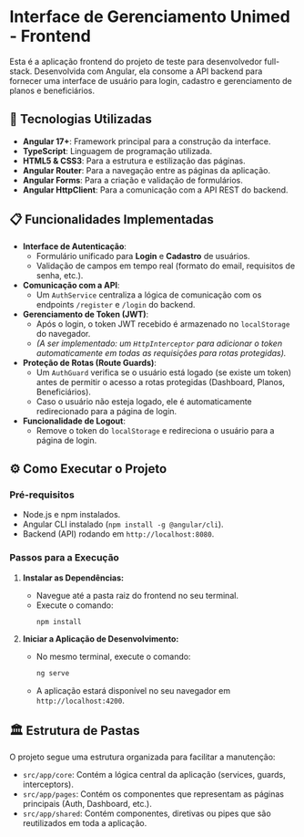 # Interface de Gerenciamento Unimed - Frontend

Esta é a aplicação frontend do projeto de teste para desenvolvedor full-stack. Desenvolvida com Angular, ela consome a API backend para fornecer uma interface de usuário para login, cadastro e gerenciamento de planos e beneficiários.

## 🚀 Tecnologias Utilizadas

- **Angular 17+**: Framework principal para a construção da interface.
- **TypeScript**: Linguagem de programação utilizada.
- **HTML5 & CSS3**: Para a estrutura e estilização das páginas.
- **Angular Router**: Para a navegação entre as páginas da aplicação.
- **Angular Forms**: Para a criação e validação de formulários.
- **Angular HttpClient**: Para a comunicação com a API REST do backend.

## 📋 Funcionalidades Implementadas

- **Interface de Autenticação**:
  - Formulário unificado para **Login** e **Cadastro** de usuários.
  - Validação de campos em tempo real (formato do email, requisitos de senha, etc.).
- **Comunicação com a API**:
  - Um `AuthService` centraliza a lógica de comunicação com os endpoints `/register` e `/login` do backend.
- **Gerenciamento de Token (JWT)**:
  - Após o login, o token JWT recebido é armazenado no `localStorage` do navegador.
  - *(A ser implementado: um `HttpInterceptor` para adicionar o token automaticamente em todas as requisições para rotas protegidas).*
- **Proteção de Rotas (Route Guards)**:
  - Um `AuthGuard` verifica se o usuário está logado (se existe um token) antes de permitir o acesso a rotas protegidas (Dashboard, Planos, Beneficiários).
  - Caso o usuário não esteja logado, ele é automaticamente redirecionado para a página de login.
- **Funcionalidade de Logout**:
  - Remove o token do `localStorage` e redireciona o usuário para a página de login.

## ⚙️ Como Executar o Projeto

### Pré-requisitos
- Node.js e npm instalados.
- Angular CLI instalado (`npm install -g @angular/cli`).
- Backend (API) rodando em `http://localhost:8080`.

### Passos para a Execução

1.  **Instalar as Dependências:**
    - Navegue até a pasta raiz do frontend no seu terminal.
    - Execute o comando:
      ```bash
      npm install
      ```

2.  **Iniciar a Aplicação de Desenvolvimento:**
    - No mesmo terminal, execute o comando:
      ```bash
      ng serve
      ```
    - A aplicação estará disponível no seu navegador em `http://localhost:4200`.

## 🏛️ Estrutura de Pastas

O projeto segue uma estrutura organizada para facilitar a manutenção:

- `src/app/core`: Contém a lógica central da aplicação (services, guards, interceptors).
- `src/app/pages`: Contém os componentes que representam as páginas principais (Auth, Dashboard, etc.).
- `src/app/shared`: Contém componentes, diretivas ou pipes que são reutilizados em toda a aplicação.